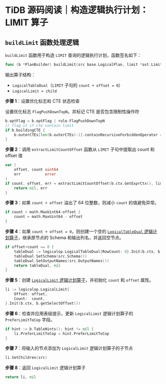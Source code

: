 # TiDB 源码阅读｜构造逻辑执行计划：LIMIT 算子

## `buildLimit` 函数处理逻辑

`buildLimit` 函数用于构造 `LIMIT` 查询的逻辑执行计划，函数签名如下：

```go
func (b *PlanBuilder) buildLimit(src base.LogicalPlan, limit *ast.Limit) (base.LogicalPlan, error)
```

输出算子结构：

- `LogicalTableDual`（`LIMIT` 子句的 `count + offset = 0`）
- `LogicalLimit > child`

**步骤 1**：设置优化标志和 CTE 状态检查

设置优化标志 `FlagPushDownTopN`，并标记 CTE 是否包含限制性操作符

```go
b.optFlag = b.optFlag | rule.FlagPushDownTopN
// flag it if cte contain limit
if b.buildingCTE {
    b.outerCTEs[len(b.outerCTEs)-1].containRecursiveForbiddenOperator = true
}
```

**步骤 2**：调用 `extractLimitCountOffset` 函数从 `LIMIT` 子句中提取出 count 和 offset 值

```go
var (
    offset, count uint64
    err           error
)
if count, offset, err = extractLimitCountOffset(b.ctx.GetExprCtx(), limit); err != nil {
    return nil, err
}
```

**步骤 3**：如果 `count + offset` 溢出了 64 位整数，则减小 `count` 的值避免异常。

```go
if count > math.MaxUint64-offset {
    count = math.MaxUint64 - offset
}
```

**步骤 4**：如果 `count + offset = 0`，则创建一个空的 [`LogicalTableDual` 逻辑计划算子](https://github.com/ChangxingJiang/db-notes/blob/main/TiDB%20%E6%BA%90%E7%A0%81%E9%98%85%E8%AF%BB/%E9%80%BB%E8%BE%91%E6%89%A7%E8%A1%8C%E8%AE%A1%E5%88%92%E8%8A%82%E7%82%B9.md#logicaltabledual%E5%8F%8C%E9%87%8D%E8%A1%A8%E9%80%BB%E8%BE%91%E8%AE%A1%E5%88%92)，继承原节点的 Schema 和输出列名，并返回空节点。

```go
if offset+count == 0 {
    tableDual := logicalop.LogicalTableDual{RowCount: 0}.Init(b.ctx, b.getSelectOffset())
    tableDual.SetSchema(src.Schema())
    tableDual.SetOutputNames(src.OutputNames())
    return tableDual, nil
}
```

**步骤 5**：创建 [`LogicalLimit` 逻辑计划算子](https://github.com/ChangxingJiang/db-notes/blob/main/TiDB%20%E6%BA%90%E7%A0%81%E9%98%85%E8%AF%BB/%E9%80%BB%E8%BE%91%E6%89%A7%E8%A1%8C%E8%AE%A1%E5%88%92%E8%8A%82%E7%82%B9.md#logicallimit%E9%99%90%E5%88%B6%E8%A1%8C%E6%95%B0%E9%80%BB%E8%BE%91%E8%AE%A1%E5%88%92)，并初始化 `count` 和 `offset` 属性。

```go
li := logicalop.LogicalLimit{
    Offset: offset,
    Count:  count,
}.Init(b.ctx, b.getSelectOffset())
```

**步骤 6**：检查并应用表级提示，更新 `LogicalLimit` 逻辑计划算子的 `PreferLimitToCop` 字段。

```go
if hint := b.TableHints(); hint != nil {
    li.PreferLimitToCop = hint.PreferLimitToCop
}
```

**步骤 7**：将输入的节点添加为 `LogicalLimit` 逻辑计划算子的子节点

```go
li.SetChildren(src)
```

**步骤 8**：返回 `LogicalLimit` 逻辑计划算子

```go
return li, nil
```
